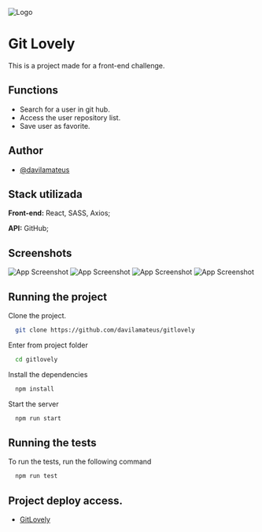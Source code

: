 
![Logo](https://mateusdavila.com/assets/img/logo.png)


# Git Lovely

This is a project made for a front-end challenge.

## Functions

- Search for a user in git hub.
- Access the user repository list.
- Save user as favorite.


## Author

- [@davilamateus](https://www.github.com/davilamateus)


## Stack utilizada

**Front-end:** React, SASS, Axios;

**API:** GitHub;




## Screenshots

![App Screenshot](https://mateusdavila.com/assets/img/screenshots/1.png)
![App Screenshot](https://mateusdavila.com/assets/img/screenshots/3.png)
![App Screenshot](https://mateusdavila.com/assets/img/screenshots/4.png)
![App Screenshot](https://mateusdavila.com/assets/img/screenshots/2.png)



## Running the project

Clone the project.

```bash
  git clone https://github.com/davilamateus/gitlovely
```

Enter from project folder

```bash
  cd gitlovely
```

Install the dependencies

```bash
  npm install
```

Start the server
```bash
  npm run start
```


## Running the tests

To run the tests, run the following command
```bash
  npm run test
```


## Project deploy access.

 - [GitLovely](https://mateusdavila.com)

